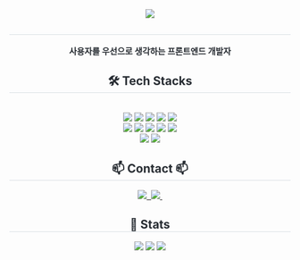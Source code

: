 <div align= "center">
    <img src="https://capsule-render.vercel.app/api?type=waving&color=gradient&height=180&text=Hello%20World%20:)%20Daye%20GitHub&animation=&fontColor=000000&fontSize=50" />
    </div>
    <div align= "center"> 
    <h2 style="border-bottom: 1px solid #d8dee4; color: #282d33;">  </h2>  
    <div style="font-weight: 700; font-size: 15px; text-align: center; color: #282d33;"> 사용자를 우선으로 생각하는 프론트엔드 개발자 </div> 
    </div>
    <div align= "center">
    <h2 style="border-bottom: 1px solid #d8dee4; color: #282d33;"> 🛠️ Tech Stacks </h2> <br> 
    <div style="margin: 0 auto; text-align: center;" align= "center"> <img src="https://img.shields.io/badge/HTML5-E34F26?style=for-the-badge&logo=HTML5&logoColor=white">
          <img src="https://img.shields.io/badge/Javascript-F7DF1E?style=for-the-badge&logo=Javascript&logoColor=white">
          <img src="https://img.shields.io/badge/React-61DAFB?style=for-the-badge&logo=React&logoColor=white">
          <img src="https://img.shields.io/badge/Python-3776AB?style=for-the-badge&logo=Python&logoColor=white">
          <img src="https://img.shields.io/badge/Node.js-339933?style=for-the-badge&logo=Node.js&logoColor=white">
          <br/><img src="https://img.shields.io/badge/Figma-F24E1E?style=for-the-badge&logo=Figma&logoColor=white">
          <img src="https://img.shields.io/badge/Git-F05032?style=for-the-badge&logo=Git&logoColor=white">
          <img src="https://img.shields.io/badge/Github-181717?style=for-the-badge&logo=Github&logoColor=white">
          <img src="https://img.shields.io/badge/Notion-000000?style=for-the-badge&logo=Notion&logoColor=white">
          <img src="https://img.shields.io/badge/Slack-4A154B?style=for-the-badge&logo=Slack&logoColor=white">
          <br/><img src="https://img.shields.io/badge/MariaDB-003545?style=for-the-badge&logo=MariaDB&logoColor=white">
          <img src="https://img.shields.io/badge/MySQL-4479A1?style=for-the-badge&logo=MySQL&logoColor=white">
          </div>
    </div>
    <div align= "center">
    <h2 align="center" style="border-bottom: 1px solid #d8dee4; color: #282d33;">📫 Contact 📫</h2>
<div align="center">
  <a href="https://grove-atom-787.notion.site/Daye-Profile-0270fad007094f9ca68704ea06f10ea2?pvs=4">
     <img src="https://img.shields.io/badge/Notion-000000?style=for-the-badge&logo=Notion&logoColor=white">&nbsp
  </a>
  <a href="mailto:moondaye0217@gmail.com">
    <img
      src="https://img.shields.io/badge/moondaye0217@gmail.com-D14836?style=for-the-badge&logo=gmail&logoColor=white"/>&nbsp
  </a>
</div>
    <div align= "center">  </div> 
    </div>
    <div align= "center"> 
       <div align= "center"> 
    <h2 style="border-bottom: 1px solid #d8dee4; color: #282d33;"> 🏅 Stats </h2> <div align= "center"> <img src="https://github-readme-stats.vercel.app/api?username=Moondy217&bg_color=180,000000,&title_color=000000&text_color=000000"
         /> <img src="https://github-readme-stats.vercel.app/api/top-langs/?username=Moondy217&layout=compact&bg_color=180,000000,&title_color=000000&text_color=000000"
           /> 
            <img src=https://github-readme-activity-graph.vercel.app/graph?username=Moondy217&theme=react-dark/>
    </div>
    </div> 
    </div>

